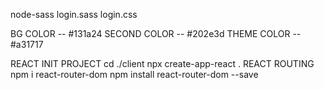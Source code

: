 node-sass login.sass login.css

BG COLOR -- #131a24 SECOND COLOR -- #202e3d THEME COLOR -- #a31717

REACT
INIT PROJECT
cd ./client
npx create-app-react .
REACT ROUTING
npm i react-router-dom
npm install react-router-dom --save
